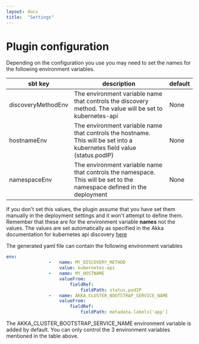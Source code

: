 ```yaml
---
layout: docs
title:  "Settings"
---
```


# Plugin configuration

Depending on the configuration you use you may need to set the names for the following environment variables.

| **sbt key**  | **description**  | **default**  |
|---|---|---|
| discoveryMethodEnv  | The environment variable name that controls the discovery method. The value will be set to kubernetes-api  |  None |
| hostnameEnv | The environment variable name that controls the hostname. This will be set into a kubernetes field value (status.podIP) | None |
| namespaceEnv  | The environment variable name that controls the namespace. This will be set to the namespace defined in the deployment   |  None |


If you don't set this values, the plugin assume that you have set them manually in the deployment settings and it
won't attempt to define them. Remember that these are for the environment variable **names** not the values. The
values are set automatically as specified in the Akka documentation for kubernetes api discovery [here](https://doc.akka.io/docs/akka-management/current/bootstrap/kubernetes-api.html)


The generated yaml file can contain the following environment variables
```yaml
env:
                -   name: MY_DISCOVERY_METHOD
                    value: kubernetes-api
                -   name: MY_HOSTNAME
                    valueFrom:
                        fieldRef:
                            fieldPath: status.podIP
                -   name: AKKA_CLUSTER_BOOTSTRAP_SERVICE_NAME
                    valueFrom:
                        fieldRef:
                            fieldPath: metadata.labels['app']
```

The AKKA_CLUSTER_BOOTSTRAP_SERVICE_NAME environment variable is added by default. You can only control
the 3 environment variables mentioned in the table above.